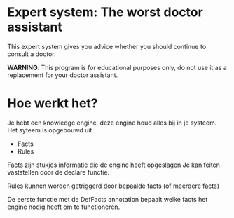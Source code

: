 # Expert system: The worst doctor assistant
This expert system gives you advice whether you should continue to consult a doctor.


**WARNING**: This program is for educational purposes only, do not use it as a replacement for your doctor assistant.



# Hoe werkt het?
Je hebt een knowledge engine, deze engine houd alles bij in je systeem.
Het syteem is opgebouwd uit
- Facts
- Rules

Facts zijn stukjes informatie die de engine heeft opgeslagen
Je kan feiten vaststellen door de declare functie.

Rules kunnen worden getriggerd door bepaalde facts (of meerdere facts)

De eerste functie met de DefFacts annotation bepaalt welke facts het engine nodig heeft om te functioneren.









